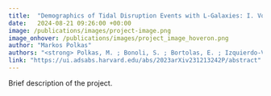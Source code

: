 ```yaml
---
title:  "Demographics of Tidal Disruption Events with L-Galaxies: I. Volumetric TDE rates and the abundance of Nuclear Star Clusters"
date:   2024-08-21 09:26:00 +00:00
image: /publications/images/project-image.png
image_onhover: /publications/images/project_image_hoveron.png
author: "Markos Polkas"
authors: "<strong> Polkas, M. ; Bonoli, S. ; Bortolas, E. ; Izquierdo-Villalba, D. ; Sesana, A. ; Broggi, L. ; Hoyer, N. ; Spinoso, D.</strong>"
link: "https://ui.adsabs.harvard.edu/abs/2023arXiv231213242P/abstract"
---
```

Brief description of the project.
